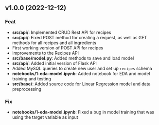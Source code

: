 ## v1.0.0 (2022-12-12)

### Feat

- **src/api/**: Implemented CRUD Rest API for recipes
- **src/api/**: Fixed POST method for creating a request, as well as GET methods for all recipes and all ingredients
- First working version of POST API for recipes
- Improvements to the Recipes API
- **src/base/model.py**: Added methods to save and load model
- **src/api/**: Added initial version of Flask API
- Added MySQL queries to create new user and set up `recipes` schema
- **notebooks/1-eda-model.ipynb**: Added notebook for EDA and model training and testing
- **src/base/**: Added source code for Linear Regression model and data preprocessing

### Fix

- **notebooks/1-eda-model.ipynb**: Fixed a bug in model training that was using the target variable as input
